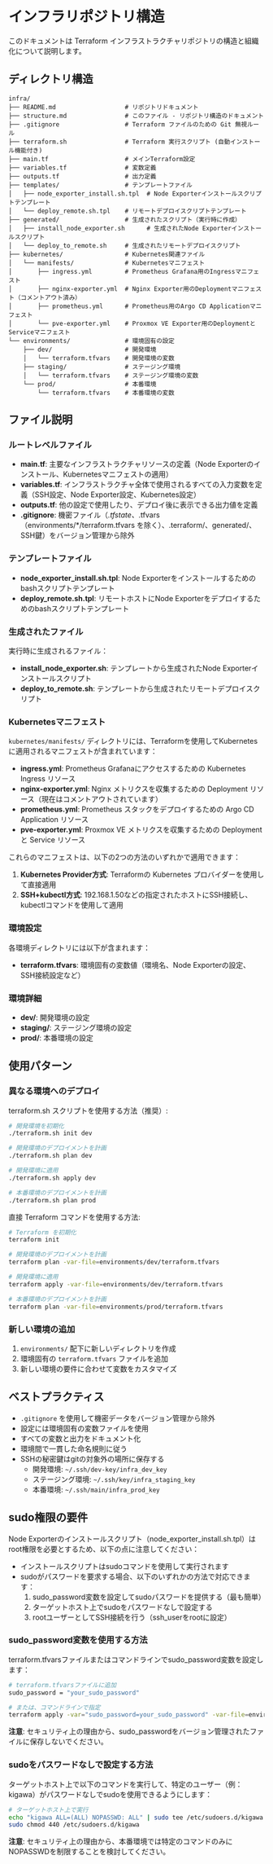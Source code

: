 # インフラリポジトリ構造

このドキュメントは Terraform インフラストラクチャリポジトリの構造と組織化について説明します。

## ディレクトリ構造

```
infra/
├── README.md                   # リポジトリドキュメント
├── structure.md                # このファイル - リポジトリ構造のドキュメント
├── .gitignore                  # Terraform ファイルのための Git 無視ルール
├── terraform.sh                # Terraform 実行スクリプト (自動インストール機能付き)
├── main.tf                     # メインTerraform設定
├── variables.tf                # 変数定義
├── outputs.tf                  # 出力定義
├── templates/                  # テンプレートファイル
│   ├── node_exporter_install.sh.tpl  # Node Exporterインストールスクリプトテンプレート
│   └── deploy_remote.sh.tpl    # リモートデプロイスクリプトテンプレート
├── generated/                  # 生成されたスクリプト（実行時に作成）
│   ├── install_node_exporter.sh      # 生成されたNode Exporterインストールスクリプト
│   └── deploy_to_remote.sh     # 生成されたリモートデプロイスクリプト
├── kubernetes/                 # Kubernetes関連ファイル
│   └── manifests/              # Kubernetesマニフェスト
│       ├── ingress.yml         # Prometheus Grafana用のIngressマニフェスト
│       ├── nginx-exporter.yml  # Nginx Exporter用のDeploymentマニフェスト（コメントアウト済み）
│       ├── prometheus.yml      # Prometheus用のArgo CD Applicationマニフェスト
│       └── pve-exporter.yml    # Proxmox VE Exporter用のDeploymentとServiceマニフェスト
└── environments/               # 環境固有の設定
    ├── dev/                    # 開発環境
    │   └── terraform.tfvars    # 開発環境の変数
    ├── staging/                # ステージング環境
    │   └── terraform.tfvars    # ステージング環境の変数
    └── prod/                   # 本番環境
        └── terraform.tfvars    # 本番環境の変数
```

## ファイル説明

### ルートレベルファイル

- **main.tf**: 主要なインフラストラクチャリソースの定義（Node Exporterのインストール、Kubernetesマニフェストの適用）
- **variables.tf**: インフラストラクチャ全体で使用されるすべての入力変数を定義（SSH設定、Node Exporter設定、Kubernetes設定）
- **outputs.tf**: 他の設定で使用したり、デプロイ後に表示できる出力値を定義
- **.gitignore**: 機密ファイル（*.tfstate、*.tfvars（environments/*/terraform.tfvars を除く）、.terraform/、generated/、SSH鍵）をバージョン管理から除外

### テンプレートファイル

- **node_exporter_install.sh.tpl**: Node Exporterをインストールするためのbashスクリプトテンプレート
- **deploy_remote.sh.tpl**: リモートホストにNode Exporterをデプロイするためのbashスクリプトテンプレート

### 生成されたファイル

実行時に生成されるファイル：
- **install_node_exporter.sh**: テンプレートから生成されたNode Exporterインストールスクリプト
- **deploy_to_remote.sh**: テンプレートから生成されたリモートデプロイスクリプト

### Kubernetesマニフェスト

`kubernetes/manifests/` ディレクトリには、Terraformを使用してKubernetesに適用されるマニフェストが含まれています：
- **ingress.yml**: Prometheus Grafanaにアクセスするための Kubernetes Ingress リソース
- **nginx-exporter.yml**: Nginx メトリクスを収集するための Deployment リソース（現在はコメントアウトされています）
- **prometheus.yml**: Prometheus スタックをデプロイするための Argo CD Application リソース
- **pve-exporter.yml**: Proxmox VE メトリクスを収集するための Deployment と Service リソース

これらのマニフェストは、以下の2つの方法のいずれかで適用できます：
1. **Kubernetes Provider方式**: Terraformの Kubernetes プロバイダーを使用して直接適用
2. **SSH+kubectl方式**: 192.168.1.50などの指定されたホストにSSH接続し、kubectlコマンドを使用して適用

### 環境設定

各環境ディレクトリには以下が含まれます：
- **terraform.tfvars**: 環境固有の変数値（環境名、Node Exporterの設定、SSH接続設定など）

### 環境詳細

- **dev/**: 開発環境の設定
- **staging/**: ステージング環境の設定
- **prod/**: 本番環境の設定

## 使用パターン

### 異なる環境へのデプロイ

terraform.sh スクリプトを使用する方法（推奨）:

```bash
# 開発環境を初期化
./terraform.sh init dev

# 開発環境のデプロイメントを計画
./terraform.sh plan dev

# 開発環境に適用
./terraform.sh apply dev

# 本番環境のデプロイメントを計画
./terraform.sh plan prod
```

直接 Terraform コマンドを使用する方法:

```bash
# Terraform を初期化
terraform init

# 開発環境のデプロイメントを計画
terraform plan -var-file=environments/dev/terraform.tfvars

# 開発環境に適用
terraform apply -var-file=environments/dev/terraform.tfvars

# 本番環境のデプロイメントを計画
terraform plan -var-file=environments/prod/terraform.tfvars
```

### 新しい環境の追加

1. `environments/` 配下に新しいディレクトリを作成
2. 環境固有の `terraform.tfvars` ファイルを追加
3. 新しい環境の要件に合わせて変数をカスタマイズ

## ベストプラクティス

- `.gitignore` を使用して機密データをバージョン管理から除外
- 設定には環境固有の変数ファイルを使用
- すべての変数と出力をドキュメント化
- 環境間で一貫した命名規則に従う
- SSHの秘密鍵はgitの対象外の場所に保存する
  - 開発環境: `~/.ssh/dev-key/infra_dev_key`
  - ステージング環境: `~/.ssh/key/infra_staging_key`
  - 本番環境: `~/.ssh/main/infra_prod_key`

## sudo権限の要件

Node Exporterのインストールスクリプト（node_exporter_install.sh.tpl）はroot権限を必要とするため、以下の点に注意してください：

- インストールスクリプトはsudoコマンドを使用して実行されます
- sudoがパスワードを要求する場合、以下のいずれかの方法で対応できます：
  1. sudo_password変数を設定してsudoパスワードを提供する（最も簡単）
  2. ターゲットホスト上でsudoをパスワードなしで設定する
  3. rootユーザーとしてSSH接続を行う（ssh_userをrootに設定）

### sudo_password変数を使用する方法

terraform.tfvarsファイルまたはコマンドラインでsudo_password変数を設定します：

```bash
# terraform.tfvarsファイルに追加
sudo_password = "your_sudo_password"

# または、コマンドラインで指定
terraform apply -var="sudo_password=your_sudo_password" -var-file=environments/dev/terraform.tfvars
```

**注意**: セキュリティ上の理由から、sudo_passwordをバージョン管理されたファイルに保存しないでください。

### sudoをパスワードなしで設定する方法

ターゲットホスト上で以下のコマンドを実行して、特定のユーザー（例：kigawa）がパスワードなしでsudoを使用できるようにします：

```bash
# ターゲットホスト上で実行
echo "kigawa ALL=(ALL) NOPASSWD: ALL" | sudo tee /etc/sudoers.d/kigawa
sudo chmod 440 /etc/sudoers.d/kigawa
```

**注意**: セキュリティ上の理由から、本番環境では特定のコマンドのみにNOPASSWDを制限することを検討してください。